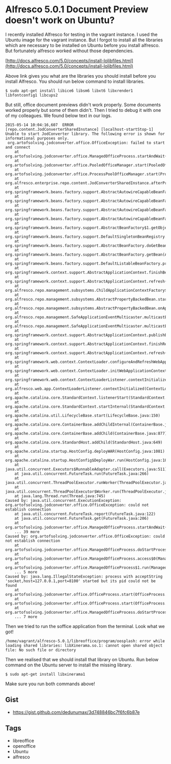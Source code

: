# Alfresco 5.0.1 Document Preview doesn't work on Ubuntu?

I recently installed Alfresco for testing in the vagrant instance. I used the Ubuntu image for the vagrant instance. But I forgot to install all the libraries which are necessary to be installed on Ubuntu before you install alfresco. But fortunately alfresco worked without those dependencies.

[http://docs.alfresco.com/5.0/concepts/install-lolibfiles.html](http://docs.alfresco.com/5.0/concepts/install-lolibfiles.html)

Above link gives you what are the libraries you should install before you install Alfresco. You should run below command to install libraries.

```console
$ sudo apt-get install libice6 libsm6 libxt6 libxrender1 libfontconfig1 libcups2
```
But still, office document previews didn't work properly. Some documents worked properly but some of them didn't. Then I tried to debug it with one of my colleagues. We found below text in our logs.

```console
2015-05-14 10:04:16,607  ERROR [repo.content.JodConverterSharedInstance] [localhost-startStop-1] Unable to start JodConverter library. The following error is shown for informational purposes only.
 org.artofsolving.jodconverter.office.OfficeException: failed to start and connect
	at org.artofsolving.jodconverter.office.ManagedOfficeProcess.startAndWait(ManagedOfficeProcess.java:68)
	at org.artofsolving.jodconverter.office.PooledOfficeManager.start(PooledOfficeManager.java:101)
	at org.artofsolving.jodconverter.office.ProcessPoolOfficeManager.start(ProcessPoolOfficeManager.java:66)
	at org.alfresco.enterprise.repo.content.JodConverterSharedInstance.afterPropertiesSet(JodConverterSharedInstance.java:239)
	at org.springframework.beans.factory.support.AbstractAutowireCapableBeanFactory.invokeInitMethods(AbstractAutowireCapableBeanFactory.java:1572)
	at org.springframework.beans.factory.support.AbstractAutowireCapableBeanFactory.initializeBean(AbstractAutowireCapableBeanFactory.java:1510)
	at org.springframework.beans.factory.support.AbstractAutowireCapableBeanFactory.doCreateBean(AbstractAutowireCapableBeanFactory.java:521)
	at org.springframework.beans.factory.support.AbstractAutowireCapableBeanFactory.createBean(AbstractAutowireCapableBeanFactory.java:458)
	at org.springframework.beans.factory.support.AbstractBeanFactory$1.getObject(AbstractBeanFactory.java:293)
	at org.springframework.beans.factory.support.DefaultSingletonBeanRegistry.getSingleton(DefaultSingletonBeanRegistry.java:223)
	at org.springframework.beans.factory.support.AbstractBeanFactory.doGetBean(AbstractBeanFactory.java:290)
	at org.springframework.beans.factory.support.AbstractBeanFactory.getBean(AbstractBeanFactory.java:191)
	at org.springframework.beans.factory.support.DefaultListableBeanFactory.preInstantiateSingletons(DefaultListableBeanFactory.java:633)
	at org.springframework.context.support.AbstractApplicationContext.finishBeanFactoryInitialization(AbstractApplicationContext.java:932)
	at org.springframework.context.support.AbstractApplicationContext.refresh(AbstractApplicationContext.java:479)
	at org.alfresco.repo.management.subsystems.ChildApplicationContextFactory$ApplicationContextState.start(ChildApplicationContextFactory.java:809)
	at org.alfresco.repo.management.subsystems.AbstractPropertyBackedBean.start(AbstractPropertyBackedBean.java:1018)
	at org.alfresco.repo.management.subsystems.AbstractPropertyBackedBean.onApplicationEvent(AbstractPropertyBackedBean.java:557)
	at org.alfresco.repo.management.SafeApplicationEventMulticaster.multicastEventInternal(SafeApplicationEventMulticaster.java:209)
	at org.alfresco.repo.management.SafeApplicationEventMulticaster.multicastEvent(SafeApplicationEventMulticaster.java:180)
	at org.springframework.context.support.AbstractApplicationContext.publishEvent(AbstractApplicationContext.java:334)
	at org.springframework.context.support.AbstractApplicationContext.finishRefresh(AbstractApplicationContext.java:948)
	at org.springframework.context.support.AbstractApplicationContext.refresh(AbstractApplicationContext.java:482)
	at org.springframework.web.context.ContextLoader.configureAndRefreshWebApplicationContext(ContextLoader.java:410)
	at org.springframework.web.context.ContextLoader.initWebApplicationContext(ContextLoader.java:306)
	at org.springframework.web.context.ContextLoaderListener.contextInitialized(ContextLoaderListener.java:112)
	at org.alfresco.web.app.ContextLoaderListener.contextInitialized(ContextLoaderListener.java:63)
	at org.apache.catalina.core.StandardContext.listenerStart(StandardContext.java:5016)
	at org.apache.catalina.core.StandardContext.startInternal(StandardContext.java:5524)
	at org.apache.catalina.util.LifecycleBase.start(LifecycleBase.java:150)
	at org.apache.catalina.core.ContainerBase.addChildInternal(ContainerBase.java:901)
	at org.apache.catalina.core.ContainerBase.addChild(ContainerBase.java:877)
	at org.apache.catalina.core.StandardHost.addChild(StandardHost.java:649)
	at org.apache.catalina.startup.HostConfig.deployWAR(HostConfig.java:1081)
	at org.apache.catalina.startup.HostConfig$DeployWar.run(HostConfig.java:1877)
	at java.util.concurrent.Executors$RunnableAdapter.call(Executors.java:511)
	at java.util.concurrent.FutureTask.run(FutureTask.java:266)
	at java.util.concurrent.ThreadPoolExecutor.runWorker(ThreadPoolExecutor.java:1142)
	at java.util.concurrent.ThreadPoolExecutor$Worker.run(ThreadPoolExecutor.java:617)
	at java.lang.Thread.run(Thread.java:745)
Caused by: java.util.concurrent.ExecutionException: org.artofsolving.jodconverter.office.OfficeException: could not establish connection
	at java.util.concurrent.FutureTask.report(FutureTask.java:122)
	at java.util.concurrent.FutureTask.get(FutureTask.java:206)
	at org.artofsolving.jodconverter.office.ManagedOfficeProcess.startAndWait(ManagedOfficeProcess.java:66)
	... 39 more
Caused by: org.artofsolving.jodconverter.office.OfficeException: could not establish connection
	at org.artofsolving.jodconverter.office.ManagedOfficeProcess.doStartProcessAndConnect(ManagedOfficeProcess.java:147)
	at org.artofsolving.jodconverter.office.ManagedOfficeProcess.access$0(ManagedOfficeProcess.java:122)
	at org.artofsolving.jodconverter.office.ManagedOfficeProcess$1.run(ManagedOfficeProcess.java:62)
	... 5 more
Caused by: java.lang.IllegalStateException: process with acceptString 'socket,host=127.0.0.1,port=8100' started but its pid could not be found
	at org.artofsolving.jodconverter.office.OfficeProcess.start(OfficeProcess.java:137)
	at org.artofsolving.jodconverter.office.OfficeProcess.start(OfficeProcess.java:67)
	at org.artofsolving.jodconverter.office.ManagedOfficeProcess.doStartProcessAndConnect(ManagedOfficeProcess.java:124)
	... 7 more
```

Then we tried to run the soffice application from the terminal. Look what we got!

```
/home/vagrant/alfresco-5.0.1/libreoffice/program/oosplash: error while loading shared libraries: libXinerama.so.1: cannot open shared object file: No such file or directory
```

Then we realised that we should install that library on Ubuntu. Run below command on the Ubuntu server to install the missing library.

```console
$ sudo apt-get install libxinerama1
```

Make sure you run both commands above!

## Gist

- <https://gist.github.com/dedunumax/3d748846bc7f6fc6b87e>

## Tags

- libreoffice
- openoffice
- Ubuntu
- alfresco